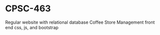 # CPSC-463
Regular website with relational database 
Coffee Store Management 
front end css, js, and bootstrap
